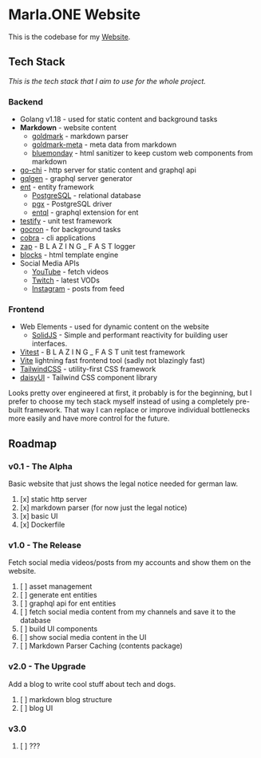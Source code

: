 # Marla.ONE Website

This is the codebase for my [Website](https://marla.one).

## Tech Stack

*This is the tech stack that I aim to use for the whole project.*

### Backend

- Golang v1.18 - used for static content and background tasks
- **Markdown** - website content
  - [goldmark](https://github.com/yuin/goldmark) - markdown parser
  - [goldmark-meta](https://github.com/yuin/goldmark-meta) - meta data from markdown
  - [bluemonday](https://github.com/microcosm-cc/bluemonday) - html sanitizer to keep custom web components from markdown
- [go-chi](https://github.com/go-chi/chi) - http server for static content and graphql api
- [gqlgen](https://github.com/99designs/gqlgen) - graphql server generator
- [ent](https://github.com/ent/ent) - entity framework
  - [PostgreSQL](https://www.postgresql.org/) - relational database
  - [pgx](https://github.com/jackc/pgx) - PostgreSQL driver
  - [entql](https://github.com/ent/contrib/entql) - graphql extension for ent
- [testify](https://github.com/stretchr/testify) - unit test framework
- [gocron](https://github.com/go-co-op/gocron) - for background tasks
- [cobra](https://github.com/spf13/cobra) - cli applications
- [zap](https://github.com/uber-go/zap) - B L A Z I N G _ F A S T logger
- [blocks](https://github.com/kataras/blocks/blob/main/blocks.go) - html template engine
- Social Media APIs
  - [YouTube](https://developers.google.com/youtube/v3/code_samples/go) - fetch videos
  - [Twitch](https://github.com/nicklaw5/helix) - latest VODs
  - [Instagram](https://github.com/yanatan16/golang-instagram) - posts from feed

### Frontend

- Web Elements - used for dynamic content on the website
  - [SolidJS](https://www.solidjs.com/) - Simple and performant reactivity for building user interfaces.
- [Vitest](https://vitest.dev/) - B L A Z I N G _ F A S T unit test framework
- [Vite](https://vitejs.dev/) lightning fast frontend tool (sadly not blazingly fast)
- [TailwindCSS](https://github.com/tailwindlabs/tailwindcss) - utility-first CSS framework
- [daisyUI](https://github.com/saadeghi/daisyui) - Tailwind CSS component library

Looks pretty over engineered at first, it probably is for the beginning, but I prefer to choose my tech stack myself instead of using a completely pre-built framework. That way I can replace or improve individual bottlenecks more easily and have more control for the future.

## Roadmap

### v0.1 - The Alpha

Basic website that just shows the legal notice needed for german law.

1. [x] static http server
2. [x] markdown parser (for now just the legal notice)
3. [x] basic UI
4. [x] Dockerfile

### v1.0 - The Release

Fetch social media videos/posts from my accounts and show them on the website.

1. [ ] asset management
2. [ ] generate ent entities
3. [ ] graphql api for ent entities
4. [ ] fetch social media content from my channels and save it to the database
5. [ ] build UI components
6. [ ] show social media content in the UI
7. [ ] Markdown Parser Caching (contents package)

### v2.0 - The Upgrade

Add a blog to write cool stuff about tech and dogs.

1. [ ] markdown blog structure
2. [ ] blog UI

### v3.0

1. [ ] ???